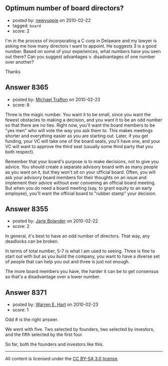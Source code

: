 ## Optimum number of board directors?

- posted by: [newyuppie](https://stackexchange.com/users/-1/1961-newyuppie) on 2010-02-22
- tagged: `board`
- score: 2

I'm in the process of incorporating a C corp in Delaware and my lawyer is asking me how many directors I want to appoint. He suggests 3 is a good number. Based on some of your experiences, what numbers have you seen out there? Can you suggest advantages v. disadvantages of one number over another?

Thanks


## Answer 8365

- posted by: [Michael Trafton](https://stackexchange.com/users/-1/19-michael-trafton) on 2010-02-23
- score: 6

Three is the magic number. You want it to be small, since you want the fewest obstacles to making a decision, and you want it to be an odd number so that there are no ties. Right now, you'll want the board members to be "yes men" who will vote the way you ask them to. This makes meetings shorter and everything easier as you are starting out. Later, if you get funding, your VC will take one of the board seats, you'll have one, and your VC will want to approve the third seat (usually some third party that you both respect).

Remember that your board's purpose is to make decisions, not to give you advice. You should create a separate advisory board with as many people as you want on it, but they won't sit on your official board. Often, you will ask your advisory board members for their thoughts on an issue and implement their advice without ever convening an official board meeting. But when you do need a board meeting (say, to grant equity to an early employee), you'll want the official board to "rubber stamp" your decision. 


## Answer 8355

- posted by: [Jarie Bolander](https://stackexchange.com/users/-1/585-jarie-bolander) on 2010-02-22
- score: 2

In general, it's best to have an odd number of directors. That way, any deadlocks can be broken.

In terms of total number, 5-7 is what I am used to seeing. Three is fine to start out with but as you build the company, you want to have a diverse set of people that can help you out and three is just not enough.

The more board members you have, the harder it can be to get consensus so that's a disadvantage over a lower number.


## Answer 8371

- posted by: [Warren E. Hart](https://stackexchange.com/users/-1/2058-warren-e-hart) on 2010-02-23
- score: 1

Odd # is the right answer.

We went with five. Two selected by founders, two selected by investors, and the fifth selected by the first four.

So far, both the founders and investors like this.



---

All content is licensed under the [CC BY-SA 3.0 license](https://creativecommons.org/licenses/by-sa/3.0/).
